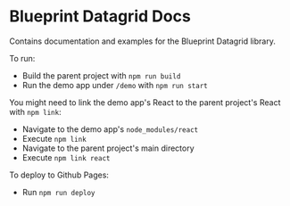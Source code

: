 # Blueprint Datagrid Docs

Contains documentation and examples for the Blueprint Datagrid library.

To run:

- Build the parent project with `npm run build`
- Run the demo app under `/demo` with `npm run start`

You might need to link the demo app's React to the parent project's React with `npm link`:

- Navigate to the demo app's `node_modules/react`
- Execute `npm link`
- Navigate to the parent project's main directory
- Execute `npm link react`

To deploy to Github Pages:

- Run `npm run deploy`

